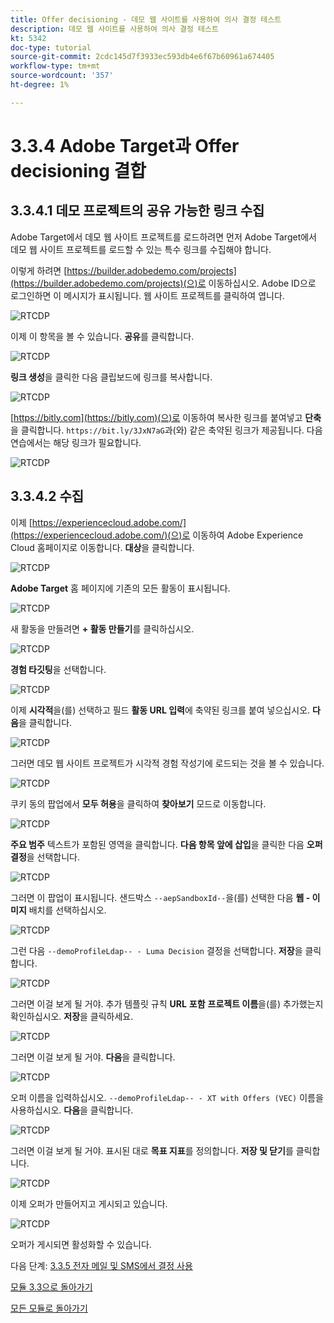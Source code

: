 ```yaml
---
title: Offer decisioning - 데모 웹 사이트를 사용하여 의사 결정 테스트
description: 데모 웹 사이트를 사용하여 의사 결정 테스트
kt: 5342
doc-type: tutorial
source-git-commit: 2cdc145d7f3933ec593db4e6f67b60961a674405
workflow-type: tm+mt
source-wordcount: '357'
ht-degree: 1%

---
```


# 3.3.4 Adobe Target과 Offer decisioning 결합

## 3.3.4.1 데모 프로젝트의 공유 가능한 링크 수집

Adobe Target에서 데모 웹 사이트 프로젝트를 로드하려면 먼저 Adobe Target에서 데모 웹 사이트 프로젝트를 로드할 수 있는 특수 링크를 수집해야 합니다.

이렇게 하려면 [https://builder.adobedemo.com/projects](https://builder.adobedemo.com/projects)(으)로 이동하십시오. Adobe ID으로 로그인하면 이 메시지가 표시됩니다. 웹 사이트 프로젝트를 클릭하여 엽니다.

![RTCDP](./images/builder1.png)

이제 이 항목을 볼 수 있습니다. **공유**&#x200B;를 클릭합니다.

![RTCDP](./images/builder2.png)

**링크 생성**&#x200B;을 클릭한 다음 클립보드에 링크를 복사합니다.

![RTCDP](./images/builder3.png)

[https://bitly.com](https://bitly.com)(으)로 이동하여 복사한 링크를 붙여넣고 **단축**&#x200B;을 클릭합니다. `https://bit.ly/3JxN7aG`과(와) 같은 축약된 링크가 제공됩니다. 다음 연습에서는 해당 링크가 필요합니다.

![RTCDP](./images/builder4.png)

## 3.3.4.2 수집

이제 [https://experiencecloud.adobe.com/](https://experiencecloud.adobe.com/)(으)로 이동하여 Adobe Experience Cloud 홈페이지로 이동합니다. **대상**&#x200B;을 클릭합니다.

![RTCDP](./../../../modules/rtcdp-b2c/module2.3/images/excl.png)

**Adobe Target** 홈 페이지에 기존의 모든 활동이 표시됩니다.

![RTCDP](./../../../modules/rtcdp-b2c/module2.3/images/exclatov.png)

새 활동을 만들려면 **+ 활동 만들기**&#x200B;를 클릭하십시오.

![RTCDP](./../../../modules/rtcdp-b2c/module2.3/images/exclatcr.png)

**경험 타깃팅**&#x200B;을 선택합니다.

![RTCDP](./images/exclatcrxt.png)

이제 **시각적**&#x200B;을(를) 선택하고 필드 **활동 URL 입력**&#x200B;에 축약된 링크를 붙여 넣으십시오. **다음**&#x200B;을 클릭합니다.

![RTCDP](./images/exclatcrxt1.png)

그러면 데모 웹 사이트 프로젝트가 시각적 경험 작성기에 로드되는 것을 볼 수 있습니다.

![RTCDP](./images/vec1.png)

쿠키 동의 팝업에서 **모두 허용**&#x200B;을 클릭하여 **찾아보기** 모드로 이동합니다.

![RTCDP](./images/vec2.png)

**주요 범주** 텍스트가 포함된 영역을 클릭합니다. **다음 항목 앞에 삽입**&#x200B;을 클릭한 다음 **오퍼 결정**&#x200B;을 선택합니다.

![RTCDP](./images/vec3.png)

그러면 이 팝업이 표시됩니다. 샌드박스 `--aepSandboxId--`을(를) 선택한 다음 **웹 - 이미지** 배치를 선택하십시오.

![RTCDP](./images/vec4.png)

그런 다음 `--demoProfileLdap-- - Luma Decision` 결정을 선택합니다. **저장**&#x200B;을 클릭합니다.

![RTCDP](./images/vec5.png)

그러면 이걸 보게 될 거야. 추가 템플릿 규칙 **URL** **포함** **프로젝트 이름**&#x200B;을(를) 추가했는지 확인하십시오. **저장**&#x200B;을 클릭하세요.

![RTCDP](./images/vec6.png)

그러면 이걸 보게 될 거야. **다음**&#x200B;을 클릭합니다.

![RTCDP](./images/vec7.png)

오퍼 이름을 입력하십시오. `--demoProfileLdap-- - XT with Offers (VEC)` 이름을 사용하십시오. **다음**&#x200B;을 클릭합니다.

![RTCDP](./images/vec8.png)

그러면 이걸 보게 될 거야. 표시된 대로 **목표 지표**&#x200B;를 정의합니다. **저장 및 닫기**&#x200B;를 클릭합니다.

![RTCDP](./images/vec9.png)

이제 오퍼가 만들어지고 게시되고 있습니다.

![RTCDP](./images/vec10.png)

오퍼가 게시되면 활성화할 수 있습니다.

다음 단계: [3.3.5 전자 메일 및 SMS에서 결정 사용](./ex5.md)

[모듈 3.3으로 돌아가기](./offer-decisioning.md)

[모든 모듈로 돌아가기](./../../../overview.md)

